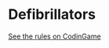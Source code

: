 # Defibrillators

[See the rules on CodinGame](https://www.codingame.com/ide/puzzle/defibrillators)
